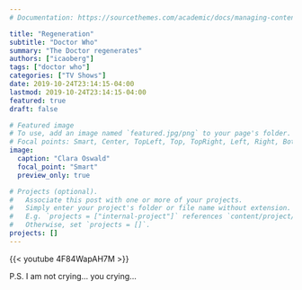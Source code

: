 ```yaml
---
# Documentation: https://sourcethemes.com/academic/docs/managing-content/

title: "Regeneration"
subtitle: "Doctor Who"
summary: "The Doctor regenerates"
authors: ["icaoberg"]
tags: ["doctor who"]
categories: ["TV Shows"]
date: 2019-10-24T23:14:15-04:00
lastmod: 2019-10-24T23:14:15-04:00
featured: true
draft: false

# Featured image
# To use, add an image named `featured.jpg/png` to your page's folder.
# Focal points: Smart, Center, TopLeft, Top, TopRight, Left, Right, BottomLeft, Bottom, BottomRight.
image:
  caption: "Clara Oswald"
  focal_point: "Smart"
  preview_only: true

# Projects (optional).
#   Associate this post with one or more of your projects.
#   Simply enter your project's folder or file name without extension.
#   E.g. `projects = ["internal-project"]` references `content/project/deep-learning/index.md`.
#   Otherwise, set `projects = []`.
projects: []
---
```


{{< youtube 4F84WapAH7M >}}

P.S. I am not crying... you crying...
